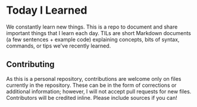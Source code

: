 # Today I Learned

We constantly learn new things. This is a repo to document and share important things that I learn each day. TILs are short Markdown documents (a few sentences + example code) explaining concepts, bits of syntax, commands, or tips we've recently learned.

## Contributing

As this is a personal repository, contributions are welcome only on files currently in the repository. These can be in the form of corrections or additional information; however, I will not accept pull requests for new files. Contributors will be credited inline. Please include sources if you can!